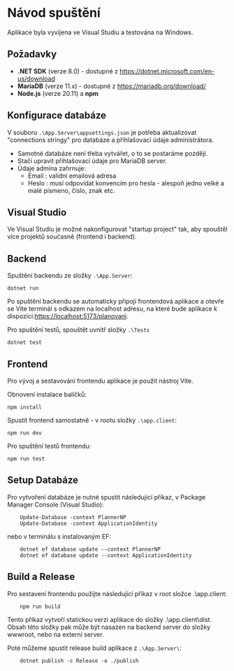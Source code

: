 ﻿# Návod spuštění
Aplikace byla vyvíjena ve Visual Studiu a testována na Windows. 

## Požadavky
- **.NET SDK** (verze 8.0) - dostupné z https://dotnet.microsoft.com/en-us/download
- **MariaDB** (verze 11.x) - dostupné z https://mariadb.org/download/
- **Node.js** (verze 20.11) a **npm** 

## Konfigurace databáze
V souboru `.\App.Server\appsettings.json` je potřeba aktualizovat 
"connections stringy" pro databáze a přihlašovací údaje administrátora.

- Samotné databáze není třeba vytvářet, o to se postaráme později.
- Stačí upravit přihlašovací údaje pro MariaDB server.
- Údaje admina zahrnuje:
    - Email : validní emailová adresa
    - Heslo : musí odpovídat konvencím pro hesla - alespoň jedno velké a malé písmeno, číslo, znak etc.

## Visual Studio
Ve Visual Studiu je možné nakonfigurovat "startup project" tak, aby spouštěl více projektů současně (frontend i backend).

## Backend
Spuštění backendu ze složky  `.\App.Server`:
```shell
dotnet run 
```
Po spuštění backendu se automaticky připojí frontendová aplikace a otevře se Vite terminál s odkazem na localhost adresu,
na které bude aplikace k dispozici:[https://localhost:5173/planovani](https://localhost:5173/planovani).

Pro spuštění testů, spouštět uvnitř složky `.\Tests` 
```shell
dotnet test
```

## Frontend
Pro vývoj a sestavování frontendu aplikace je použit nástroj Vite.

Obnovení instalace balíčků:
```shell
npm install
```
Spustit frontend samostatně -  v rootu složky `.\app.client`:
```shell
npm run dev
```

Pro spuštění testů frontendu:
```shell
npm run test
```

## Setup Databáze 
Pro vytvoření databáze je nutné spustit následující příkaz,
v Package Manager Console (Visual Studio):
```shell
    Update-Database -context PlannerNP
    Update-Database -context ApplicationIdentity
```
nebo v terminálu s instalovaným EF:
```shell
    dotnet ef database update --context PlannerNP
    dotnet ef database update --context ApplicationIdentity
```


## Build a Release

Pro sestavení frontendu použijte následující příkaz v root složce .\app.client:
```shell
    npm run build
```
Tento příkaz vytvoří statickou verzi aplikace do složky .\app.client\dist.
Obsah této složky pak může být nasazen na backend server do složky wwwroot, nebo na externí server.

Poté můžeme spustit release build aplikace z `.\App.Server\`:
```shell
    dotnet publish -c Release -o ./publish
```
